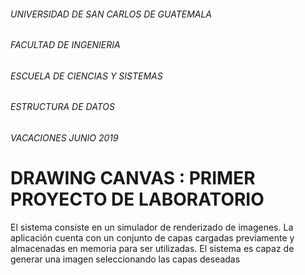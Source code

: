 ###### UNIVERSIDAD DE SAN CARLOS DE GUATEMALA
###### FACULTAD DE INGENIERIA
###### ESCUELA DE CIENCIAS Y SISTEMAS
###### ESTRUCTURA DE DATOS
###### VACACIONES JUNIO 2019

# DRAWING CANVAS : PRIMER PROYECTO DE LABORATORIO

El sistema consiste en un simulador de renderizado de imagenes. La aplicación cuenta con un conjunto de capas cargadas previamente y almacenadas en memoria para ser utilizadas. 
El sistema es capaz de generar una imagen seleccionando las capas deseadas